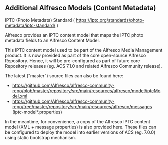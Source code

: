 ## Additional Alfresco Models (Content Metadata)

IPTC (Photo Metadata) Standard ( https://iptc.org/standards/photo-metadata/iptc-standard/ )

Alfresco provides an IPTC content model that maps the IPTC photo metadata fields to an
Alfresco Content Model.

This IPTC content model used to be part of the Alfresco Media Management product. It is now
provided as part of the core open-source Alfresco Repository. Hence, it will be pre-configured
as part of future core Repository releases (eg. ACS 7.1.0 and related Alfresco Community release).

The latest ("master") source files can also be found here:

- https://github.com/Alfresco/alfresco-community-repo/blob/master/repository/src/main/resources/alfresco/model/iptcModel.xml
- https://github.com/Alfresco/alfresco-community-repo/tree/master/repository/src/main/resources/alfresco/messages (iptc-model*.properties)

In the meantime, for convenience, a copy of the Alfresco IPTC content model (XML + message properties)
is also provided here. These files can be configured to deploy the model into earlier versions of
ACS (eg. 7.0.0) using static bootstrap mechanism.


